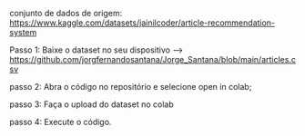 conjunto de dados de origem: https://www.kaggle.com/datasets/jainilcoder/article-recommendation-system

Passo 1: Baixe o dataset no seu dispositivo --> https://github.com/jorgfernandosantana/Jorge_Santana/blob/main/articles.csv

passo 2: Abra o código no repositório e selecione open in colab;

passo 3: Faça o upload do dataset no colab

passo 4: Execute o código.
